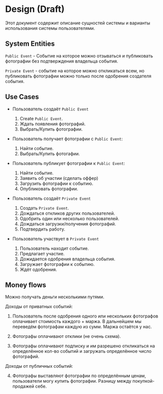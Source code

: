 # Design (Draft)

Этот документ содержит описание сущностей системы и варианты использования
системы пользователями.

## System Entities

`Public Event` - Событие на которое можно отзываться и публиковать фотографии без
подтверждения владельца события.

`Private Event` - событие на которое можно откликаться всем, но публиковать
фотографии можно только после одобрения создателя события.

## Use Cases

- Пользователь создаёт `Public Event`
    1. Create `Public Event`.
    2. Ждать появления фотографий.
    3. Выбрать/Купить фотографии.

- Пользователь получает фотографии с `Public Event`:
    1. Найти событие.
    2. Выбрать/Купить фотогафии.

- Пользователь публикует фотографии к `Public Event`:
    1. Найти событие.
    2. Заявить об участии (сделать оффер)
    3. Загрузить фотографии к событию.
    4. Опубликовать фотографии.

- Пользователь создаёт `Private Event`
    1. Создать `Private Event`.
    2. Дождаться откликов других пользователей.
    3. Одобрить один или несколько пользователей.
    4. Дождаться загрузки/получения фотографий.
    5. Подтвердить работу.

- Пользователь участвует в `Private Event`
    1. Пользователь находит событие.
    2. Предлагает участие.
    3. Дожидается одобрения владельца события.
    4. Загружает фотографии к событию.
    5. Ждёт одобрения.

## Money flows

Можно получать деньги несколькими путями.

Доходы от приватных событий:

1. Пользователь после одобрения одного или нескольких фотографов
оплачивает стоимость каждого + маржа. В дальнейшем мы переведём
фотографам каждую из сумм. Маржа остаётся у нас.

2. Фотографы оплачивают отклики (не очень схема).

3. Фотографы оплачивают подписку и им разрешено откликаться на определённое кол-во
событий и загружать определённое число фотографий.

Доходы от публичных событий:

4. Фотографы выставляют фотографии по определённым ценам, пользователи могу купить фотографии.
Разницу между покупкой-продажей себе.
